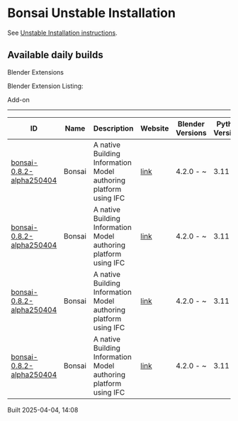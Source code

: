 # Bonsai Unstable Installation

See [Unstable Installation instructions](https://docs.bonsaibim.org/guides/development/installation.html#unstable-installation).

## Available daily builds

Blender Extensions


Blender Extension Listing:

Add-on

---

| ID | Name | Description | Website | Blender Versions | Python Versions | Platforms | Size |
| --- | --- | --- | --- | --- | --- | --- | --- |
| [bonsai-0.8.2-alpha250404](https://github.com/IfcOpenShell/IfcOpenShell/releases/download/bonsai-0.8.2-alpha2504041404/bonsai_py311-0.8.2-alpha250404-macos-x64.zip?repository=https://raw.githubusercontent.com/IfcOpenShell/bonsai_unstable_repo/main/index.json&blender_version_min=4.2.0&platforms=macos-x64&python_versions=3.11) | Bonsai | A native Building Information Model authoring platform using IFC | [link](https://bonsaibim.org/) | 4.2.0 - ~ | 3.11 | macos-x64 | 101.4MB |
| [bonsai-0.8.2-alpha250404](https://github.com/IfcOpenShell/IfcOpenShell/releases/download/bonsai-0.8.2-alpha2504041404/bonsai_py311-0.8.2-alpha250404-windows-x64.zip?repository=https://raw.githubusercontent.com/IfcOpenShell/bonsai_unstable_repo/main/index.json&blender_version_min=4.2.0&platforms=windows-x64&python_versions=3.11) | Bonsai | A native Building Information Model authoring platform using IFC | [link](https://bonsaibim.org/) | 4.2.0 - ~ | 3.11 | windows-x64 | 83.1MB |
| [bonsai-0.8.2-alpha250404](https://github.com/IfcOpenShell/IfcOpenShell/releases/download/bonsai-0.8.2-alpha2504041404/bonsai_py311-0.8.2-alpha250404-macos-arm64.zip?repository=https://raw.githubusercontent.com/IfcOpenShell/bonsai_unstable_repo/main/index.json&blender_version_min=4.2.0&platforms=macos-arm64&python_versions=3.11) | Bonsai | A native Building Information Model authoring platform using IFC | [link](https://bonsaibim.org/) | 4.2.0 - ~ | 3.11 | macos-arm64 | 102.9MB |
| [bonsai-0.8.2-alpha250404](https://github.com/IfcOpenShell/IfcOpenShell/releases/download/bonsai-0.8.2-alpha2504041404/bonsai_py311-0.8.2-alpha250404-linux-x64.zip?repository=https://raw.githubusercontent.com/IfcOpenShell/bonsai_unstable_repo/main/index.json&blender_version_min=4.2.0&platforms=linux-x64&python_versions=3.11) | Bonsai | A native Building Information Model authoring platform using IFC | [link](https://bonsaibim.org/) | 4.2.0 - ~ | 3.11 | linux-x64 | 109.2MB |

Built 2025-04-04, 14:08